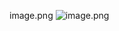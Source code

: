 
image.png
![image.png](https://img2.baidu.com/it/u=3422225222,2322223222&fm=253&fmt=auto&app=138&f=JPEG?w=500&h=375)
